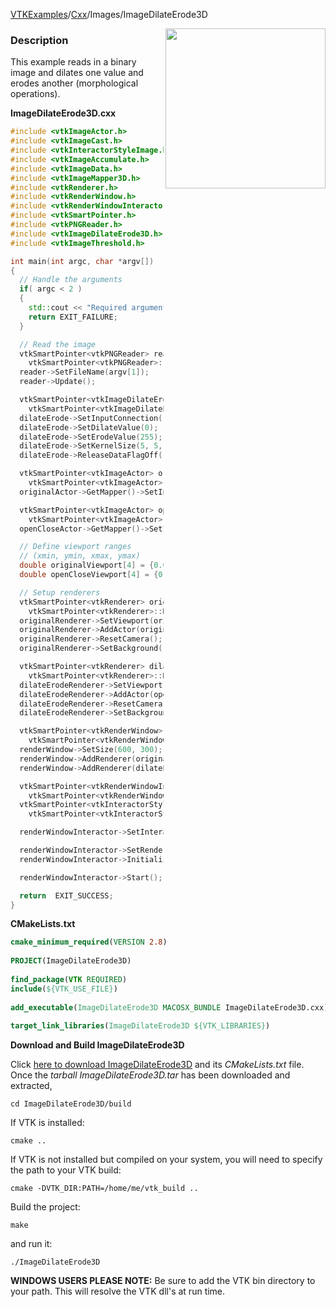 [VTKExamples](Home)/[Cxx](Cxx)/Images/ImageDilateErode3D

<img align="right" src="https://github.com/lorensen/VTKExamples/raw/master/Testing/Baseline/Images/TestImageDilateErode3D.png" width="256" />

### Description
This example reads in a binary image and dilates one value and erodes another (morphological operations).

**ImageDilateErode3D.cxx**
```c++
#include <vtkImageActor.h>
#include <vtkImageCast.h>
#include <vtkInteractorStyleImage.h>
#include <vtkImageAccumulate.h>
#include <vtkImageData.h>
#include <vtkImageMapper3D.h>
#include <vtkRenderer.h>
#include <vtkRenderWindow.h>
#include <vtkRenderWindowInteractor.h>
#include <vtkSmartPointer.h>
#include <vtkPNGReader.h>
#include <vtkImageDilateErode3D.h>
#include <vtkImageThreshold.h>

int main(int argc, char *argv[])
{
  // Handle the arguments
  if( argc < 2 )
  {
    std::cout << "Required arguments: filename.png" << std::endl;
    return EXIT_FAILURE;
  }

  // Read the image
  vtkSmartPointer<vtkPNGReader> reader =
    vtkSmartPointer<vtkPNGReader>::New();
  reader->SetFileName(argv[1]);
  reader->Update();

  vtkSmartPointer<vtkImageDilateErode3D> dilateErode =
    vtkSmartPointer<vtkImageDilateErode3D>::New();
  dilateErode->SetInputConnection(reader->GetOutputPort());
  dilateErode->SetDilateValue(0);
  dilateErode->SetErodeValue(255);
  dilateErode->SetKernelSize(5, 5, 3);
  dilateErode->ReleaseDataFlagOff();

  vtkSmartPointer<vtkImageActor> originalActor =
    vtkSmartPointer<vtkImageActor>::New();
  originalActor->GetMapper()->SetInputConnection(reader->GetOutputPort());

  vtkSmartPointer<vtkImageActor> openCloseActor =
    vtkSmartPointer<vtkImageActor>::New();
  openCloseActor->GetMapper()->SetInputConnection(dilateErode->GetOutputPort());

  // Define viewport ranges
  // (xmin, ymin, xmax, ymax)
  double originalViewport[4] = {0.0, 0.0, 0.5, 1.0};
  double openCloseViewport[4] = {0.5, 0.0, 1.0, 1.0};

  // Setup renderers
  vtkSmartPointer<vtkRenderer> originalRenderer =
    vtkSmartPointer<vtkRenderer>::New();
  originalRenderer->SetViewport(originalViewport);
  originalRenderer->AddActor(originalActor);
  originalRenderer->ResetCamera();
  originalRenderer->SetBackground(.4, .5, .6);

  vtkSmartPointer<vtkRenderer> dilateErodeRenderer =
    vtkSmartPointer<vtkRenderer>::New();
  dilateErodeRenderer->SetViewport(openCloseViewport);
  dilateErodeRenderer->AddActor(openCloseActor);
  dilateErodeRenderer->ResetCamera();
  dilateErodeRenderer->SetBackground(.4, .5, .7);

  vtkSmartPointer<vtkRenderWindow> renderWindow =
    vtkSmartPointer<vtkRenderWindow>::New();
  renderWindow->SetSize(600, 300);
  renderWindow->AddRenderer(originalRenderer);
  renderWindow->AddRenderer(dilateErodeRenderer);

  vtkSmartPointer<vtkRenderWindowInteractor> renderWindowInteractor =
    vtkSmartPointer<vtkRenderWindowInteractor>::New();
  vtkSmartPointer<vtkInteractorStyleImage> style =
    vtkSmartPointer<vtkInteractorStyleImage>::New();

  renderWindowInteractor->SetInteractorStyle(style);

  renderWindowInteractor->SetRenderWindow(renderWindow);
  renderWindowInteractor->Initialize();

  renderWindowInteractor->Start();

  return  EXIT_SUCCESS;
}
```
**CMakeLists.txt**
```cmake
cmake_minimum_required(VERSION 2.8)
 
PROJECT(ImageDilateErode3D)
 
find_package(VTK REQUIRED)
include(${VTK_USE_FILE})
 
add_executable(ImageDilateErode3D MACOSX_BUNDLE ImageDilateErode3D.cxx)
 
target_link_libraries(ImageDilateErode3D ${VTK_LIBRARIES})
```

**Download and Build ImageDilateErode3D**

Click [here to download ImageDilateErode3D](https://github.com/lorensen/VTKWikiExamplesTarballs/raw/master/ImageDilateErode3D.tar) and its *CMakeLists.txt* file.
Once the *tarball ImageDilateErode3D.tar* has been downloaded and extracted,
```
cd ImageDilateErode3D/build 
```
If VTK is installed:
```
cmake ..
```
If VTK is not installed but compiled on your system, you will need to specify the path to your VTK build:
```
cmake -DVTK_DIR:PATH=/home/me/vtk_build ..
```
Build the project:
```
make
```
and run it:
```
./ImageDilateErode3D
```
**WINDOWS USERS PLEASE NOTE:** Be sure to add the VTK bin directory to your path. This will resolve the VTK dll's at run time.


